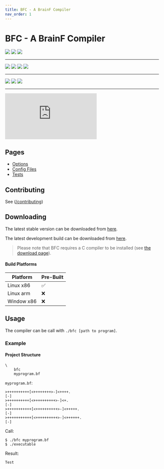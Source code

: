 ```yaml
---
title: BFC - A BrainF Compiler
nav_order: 1
---
```

# BFC - A BrainF Compiler

<a href="https://replit.com/@https123456789/BFC?lite=true#replit/runOnReplit.md"><img src="https://img.shields.io/static/v1?style=for-the-badge&label=&message=Run%20on%20Replit&logo=replit"></a>
<img src="https://img.shields.io/github/downloads/https123456789/BFC/total?style=for-the-badge&label=">
<img src="https://img.shields.io/github/last-commit/https123456789/BFC?style=for-the-badge">
<hr>
<img src="https://img.shields.io/github/stars/https123456789/BFC?style=for-the-badge">
<img src="https://img.shields.io/github/watchers/https123456789/BFC?style=for-the-badge">
<img src="https://img.shields.io/github/commit-activity/y/https123456789/BFC?style=for-the-badge">
<img src="https://img.shields.io/github/contributors/https123456789/BFC?color=success&style=for-the-badge">
<hr>
<img src="https://www.codefactor.io/repository/github/https123456789/BFC/badge?style=for-the-badge">
<img src="https://img.shields.io/tokei/lines/github/https123456789/BFC?label=Lines%20of%20Code&style=for-the-badge">
<img src="https://img.shields.io/github/repo-size/https123456789/BFC?style=for-the-badge">
<hr>

![Tests Status](<https://bfc-test.https12345678.repl.co/overview.php>)

## Pages

- [Options](<options>)
- [Config Files](<configFiles>)
- [Tests](</BFC/tests>)

## Contributing

See ([/contributing](</contributing>))

## Downloading

The latest stable version can be downloaded from [here](<>).

The latest development build can be downloaded from [here](<https://github.com/https123456789/BFC/tree/main/dist>).

> Please note that BFC requires a C compiler to be installed (see [the download page](</download>)).

#### Build Platforms

|Platform|Pre-Built|
|--------|---------|
| Linux x86 | ✅ |
| Linux arm | ❌ |
| Window x86 | ❌ |

## Usage

The compiler can be call with `./bfc [path to program]`.

### Example

#### Project Structure

```
\
	bfc
	myprogram.bf
```

`myprogram.bf`:
```brainfuck
>++++++++++[<++++++++>-]<++++.
[-]
>++++++++++[<++++++++++>-]<+.
[-]
>+++++++++++[<++++++++++>-]<+++++.
[-]
>+++++++++++[<++++++++++>-]<++++++.
[-]
```

Call:
```shell
$ ./bfc myprogram.bf
$ ./executable
```

Result:

```
Test
```
